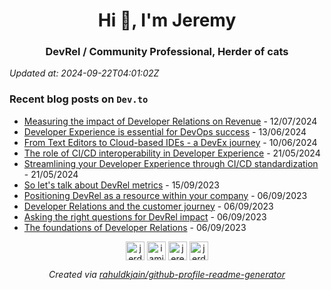 <h1 align="center">Hi 👋, I'm Jeremy</h1>
<h3 align="center">DevRel / Community Professional, Herder of cats</h3>

*Updated at: 2024-09-22T04:01:02Z*



### Recent blog posts on `Dev.to`


- [Measuring the impact of Developer Relations on Revenue](https://dev.to/jerdog/measuring-the-impact-of-developer-relations-on-revenue-17ia) - 12/07/2024
- [Developer Experience is essential for DevOps success](https://dev.to/jerdog/developer-experience-is-essential-for-devops-success-18nc) - 13/06/2024
- [From Text Editors to Cloud-based IDEs - a DevEx journey](https://dev.to/jerdog/from-text-editors-to-cloud-based-ides-a-devex-journey-312a) - 10/06/2024
- [The role of CI/CD interoperability in Developer Experience](https://dev.to/jerdog/the-role-of-cicd-interoperability-in-developer-experience-26dl) - 21/05/2024
- [Streamlining your Developer Experience through CI/CD standardization](https://dev.to/jerdog/streamlining-your-developer-experience-through-cicd-standardization-54ab) - 21/05/2024
- [So let&#39;s talk about DevRel metrics](https://dev.to/jerdog/so-lets-talk-about-devrel-metrics-and-impact-1chm) - 15/09/2023
- [Positioning DevRel as a resource within your company](https://dev.to/jerdog/positioning-devrel-as-a-resource-within-your-company-4cna) - 06/09/2023
- [Developer Relations and the customer journey](https://dev.to/jerdog/devrel-and-the-customer-journey-4gjc) - 06/09/2023
- [Asking the right questions for DevRel impact](https://dev.to/jerdog/asking-the-right-questions-for-devrel-impact-2nan) - 06/09/2023
- [The foundations of Developer Relations](https://dev.to/jerdog/the-foundations-of-devrel-o55) - 06/09/2023

<p align="center">
<a href="https://dev.to/jerdog" target="blank"><img align="center" src="https://cdn.jsdelivr.net/npm/simple-icons@3.0.1/icons/dev-dot-to.svg" alt="jerdog" height="30" width="30" /></a>
<a href="https://twitter.com/iamjerdog" target="blank"><img align="center" src="https://cdn.jsdelivr.net/npm/simple-icons@3.0.1/icons/twitter.svg" alt="iamjerdog" height="30" width="30" /></a>
<a href="https://linkedin.com/in/jeremymeiss" target="blank"><img align="center" src="https://cdn.jsdelivr.net/npm/simple-icons@3.0.1/icons/linkedin.svg" alt="jeremymeiss" height="30" width="30" /></a>
<a href="https://stackoverflow.com/users/jerdog" target="blank"><img align="center" src="https://cdn.jsdelivr.net/npm/simple-icons@3.0.1/icons/stackoverflow.svg" alt="jerdog" height="30" width="30" /></a>
</p>

<p align="center">
<em>Created via <a href="https://github.com/rahuldkjain/github-profile-readme-generator">rahuldkjain/github-profile-readme-generator</a></em>
</p>
